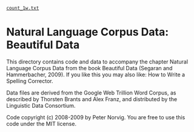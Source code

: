 

  [`count_1w.txt`](http://norvig.com/ngrams/count_1w.txt)
# Natural Language Corpus Data: Beautiful Data

This directory contains code and data to accompany the
chapter Natural Language Corpus Data from the book Beautiful
Data (Segaran and Hammerbacher, 2009). If you like this you
may also like: How to Write a Spelling Corrector.

Data files are derived from the Google Web Trillion Word
Corpus, as described by Thorsten Brants and Alex Franz, and
distributed by the Linguistic Data Consortium.

Code copyright (c) 2008-2009 by Peter Norvig. You are free
to use this code under the MIT license.
